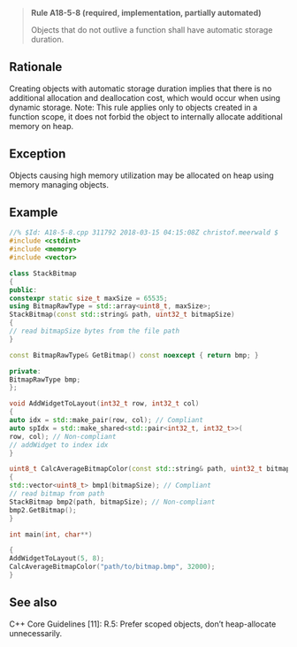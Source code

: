> **Rule A18-5-8 (required, implementation, partially automated)**
>
> Objects that do not outlive a function shall have automatic storage duration.

## Rationale

Creating objects with automatic storage duration implies that there is no additional
allocation and deallocation cost, which would occur when using dynamic storage.
Note: This rule applies only to objects created in a function scope, it does not forbid
the object to internally allocate additional memory on heap.

## Exception

Objects causing high memory utilization may be allocated on heap using memory
managing objects.

## Example

```cpp
//% $Id: A18-5-8.cpp 311792 2018-03-15 04:15:08Z christof.meerwald $
#include <cstdint>
#include <memory>
#include <vector>

class StackBitmap
{
public:
constexpr static size_t maxSize = 65535;
using BitmapRawType = std::array<uint8_t, maxSize>;
StackBitmap(const std::string& path, uint32_t bitmapSize)
{
// read bitmapSize bytes from the file path
}

const BitmapRawType& GetBitmap() const noexcept { return bmp; }

private:
BitmapRawType bmp;
};

void AddWidgetToLayout(int32_t row, int32_t col)
{
auto idx = std::make_pair(row, col); // Compliant
auto spIdx = std::make_shared<std::pair<int32_t, int32_t>>(
row, col); // Non-compliant
// addWidget to index idx
}

uint8_t CalcAverageBitmapColor(const std::string& path, uint32_t bitmapSize)
{
std::vector<uint8_t> bmp1(bitmapSize); // Compliant
// read bitmap from path
StackBitmap bmp2(path, bitmapSize); // Non-compliant
bmp2.GetBitmap();
}

int main(int, char**)

{
AddWidgetToLayout(5, 8);
CalcAverageBitmapColor("path/to/bitmap.bmp", 32000);
}

```

## See also

C++ Core Guidelines [11]: R.5: Prefer scoped objects, don’t heap-allocate
unnecessarily.
